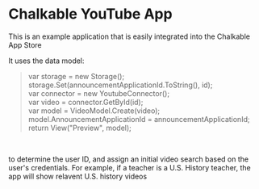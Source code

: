 <h1>Chalkable YouTube App</h1>
<p>This is an example application that is easily integrated into the Chalkable App Store</p>
<p>It uses the data model: <blockquote> var storage = new Storage();
            storage.Set(announcementApplicationId.ToString(), id);<br>
            var connector = new YoutubeConnector();<br>
            var video = connector.GetById(id);<br>
            var model = VideoModel.Create(video);<br>
            model.AnnouncementApplicationId = announcementApplicationId;<br>
            return View("Preview", model);</blockquote><br>

 to determine the user ID, and assign an initial video search based on the user's credentials. For example, if a teacher is a U.S. History teacher, the app will show relavent U.S. history videos</p>